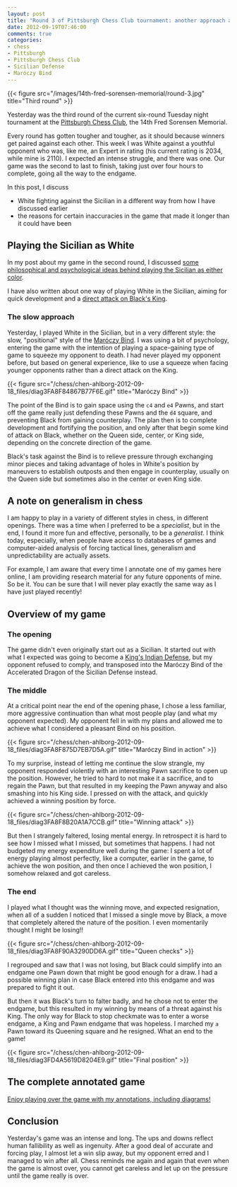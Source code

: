 ```yaml
---
layout: post
title: "Round 3 of Pittsburgh Chess Club tournament: another approach against the Sicilian: squeezing with the Bind"
date: 2012-09-19T07:46:00
comments: true
categories: 
- chess
- Pittsburgh
- Pittsburgh Chess Club
- Sicilian Defense
- Maróczy Bind
---
```

{{< figure src="/images/14th-fred-sorensen-memorial/round-3.jpg" title="Third round" >}}

Yesterday was the third round of the current six-round Tuesday night tournament at the [Pittsburgh Chess Club](http://pittsburghcc.org/), the 14th Fred Sorensen Memorial.

Every round has gotten tougher and tougher, as it should because winners get paired against each other. This week I was White against a youthful opponent who was, like me, an Expert in rating (his current rating is 2034, while mine is 2110). I expected an intense struggle, and there was one. Our game was the second to last to finish, taking just over four hours to complete, going all the way to the endgame.

In this post, I discuss

- White fighting against the Sicilian in a different way from how I have discussed earlier
- the reasons for certain inaccuracies in the game that made it longer than it could have been

<!--more-->

## Playing the Sicilian as White

In my post about my game in the second round, I discussed [some philosophical and psychological ideas behind playing the Sicilian as either color](/blog/2012/09/12/round-2-of-the-pittsburgh-chess-club-tournament-winning-in-the-sicilian-defense-the-philosophy-and-psychology-of-struggle/).

I have also written about one way of playing White in the Sicilian, aiming for quick development and a [direct attack on Black's King](/blog/2012/09/15/deja-vu-in-chess-recognize-this-sicilian-pattern/).

### The slow approach

Yesterday, I played White in the Sicilian, but in a very different style: the slow, "positional" style of the [Maróczy Bind](http://en.wikipedia.org/wiki/Mar%C3%B3czy_Bind). I was using a bit of psychology, entering the game with the intention of playing a space-gaining type of game to squeeze my opponent to death. I had never played my opponent before, but based on general experience, like to use a squeeze when facing younger opponents rather than a direct attack on the King.

{{< figure src="/chess/chen-ahlborg-2012-09-18_files/diag3FA8F84867B77F6E.gif" title="Maróczy Bind" >}}

The point of the Bind is to gain space using the `c4` and `e4` Pawns, and start off the game really just defending these Pawns and the `d4` square, and preventing Black from gaining counterplay. The plan then is to complete development and fortifying the position, and only after that begin some kind of attack on Black, whether on the Queen side, center, or King side, depending on the concrete direction of the game.

Black's task against the Bind is to relieve pressure through exchanging minor pieces and taking advantage of holes in White's position by maneuvers to establish outposts and then engage in counterplay, usually on the Queen side but sometimes also in the center or even King side.

## A note on generalism in chess

I am happy to play in a variety of different styles in chess, in different openings. There was a time when I preferred to be a *specialist*, but in the end, I found it more fun and effective, personally, to be a *generalist*. I think today, especially, when people have access to databases of games and computer-aided analysis of forcing tactical lines, generalism and unpredictability are actually assets.

For example, I am aware that every time I annotate one of my games here online, I am providing research material for any future opponents of mine. So be it. You can be sure that I will never play exactly the same way as I have just played recently!

## Overview of my game

### The opening

The game didn't even originally start out as a Sicilian. It started out with what I expected was going to become a [King's Indian Defense](http://en.wikipedia.org/wiki/King's_Indian_Defence), but my opponent refused to comply, and transposed into the Maróczy Bind of the Accelerated Dragon of the Sicilian Defense instead.

### The middle

At a critical point near the end of the opening phase, I chose a less familiar, more aggressive continuation than what most people play (and what my opponent expected). My opponent fell in with my plans and allowed me to achieve what I considered a pleasant Bind on his position.

{{< figure src="/chess/chen-ahlborg-2012-09-18_files/diag3FA8F875D7EB7D5A.gif" title="Maróczy Bind in action" >}}

To my surprise, instead of letting me continue the slow strangle, my opponent responded violently with an interesting Pawn sacrifice to open up the position. However, he tried to hard to not make it a sacrifice, and to regain the Pawn, but that resulted in my keeping the Pawn anyway and also smashing into his King side. I pressed on with the attack, and quickly achieved a winning position by force.

{{< figure src="/chess/chen-ahlborg-2012-09-18_files/diag3FA8F8B20A1A7CCB.gif" title="Winning attack" >}}

But then I strangely faltered, losing mental energy. In retrospect it is hard to see how I missed what I missed, but sometimes that happens. I had not budgeted my energy expenditure well during the game: I spent a lot of energy playing almost perfectly, like a computer, earlier in the game, to achieve the won position, and then once I achieved the won position, I somehow relaxed and got careless.

### The end

I played what I thought was the winning move, and expected resignation, when all of a sudden I noticed that I missed a single move by Black, a move that completely altered the nature of the position. I even momentarily thought I might be losing!!

{{< figure src="/chess/chen-ahlborg-2012-09-18_files/diag3FA8F90A3290DD6A.gif" title="Queen checks" >}}

I regrouped and saw that I was not losing, but Black could simplify into an endgame one Pawn down that might be good enough for a draw. I had a possible winning plan in case Black entered into this endgame and was prepared to fight it out.

But then it was Black's turn to falter badly, and he chose not to enter the endgame, but this resulted in my winning by means of a threat against his King. The only way for Black to stop checkmate was to enter a worse endgame, a King and Pawn endgame that was hopeless. I marched my `a` Pawn toward its Queening square and he resigned. What an end to the game!

{{< figure src="/chess/chen-ahlborg-2012-09-18_files/diag3FD4A5619D8204E9.gif" title="Final position" >}}

## The complete annotated game

[Enjoy playing over the game with my annotations, including diagrams!](/chess/chen-ahlborg-2012-09-18.htm)

## Conclusion

Yesterday's game was an intense and long. The ups and downs reflect human fallibility as well as ingenuity. After a good deal of accurate and forcing play, I almost let a win slip away, but my opponent erred and I managed to win after all. Chess reminds me again and again that even when the game is almost over, you cannot get careless and let up on the pressure until the game really is over.
